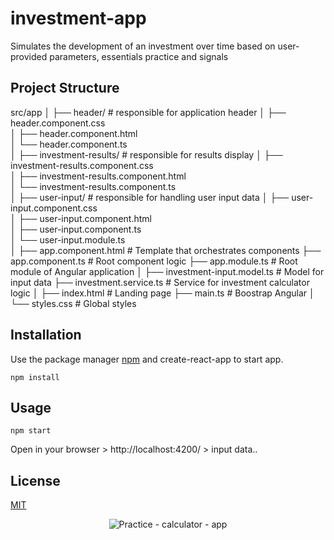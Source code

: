 # investment-app

Simulates the development of an investment over time based on user-provided parameters, essentials practice and signals

## Project Structure

src/app
│
├── header/ # responsible for application header
│ ├── header.component.css  
│ ├── header.component.html  
│ └── header.component.ts  
│
├── investment-results/ # responsible for results display
│ ├── investment-results.component.css  
│ ├── investment-results.component.html  
│ └── investment-results.component.ts  
│
├── user-input/ # responsible for handling user input data
│ ├── user-input.component.css  
│ ├── user-input.component.html  
│ ├── user-input.component.ts  
│ └── user-input.module.ts  
│
├── app.component.html # Template that orchestrates components
├── app.component.ts # Root component logic
├── app.module.ts # Root module of Angular application
│
├── investment-input.model.ts # Model for input data
├── investment.service.ts # Service for investment calculator logic
│
├── index.html # Landing page
├── main.ts # Boostrap Angular
│
└── styles.css # Global styles

## Installation

Use the package manager [npm](https://www.npmjs.com/) and create-react-app to start app.

```gitbash
npm install
```

## Usage

```gitbash
npm start
```

Open in your browser > http://localhost:4200/ > input data..

## License

[MIT](https://choosealicense.com/licenses/mit/)

<p align="center">
  <img src="https://imgur.com/a/TTnJBPb" alt="Practice - calculator - app"/>
</p>
